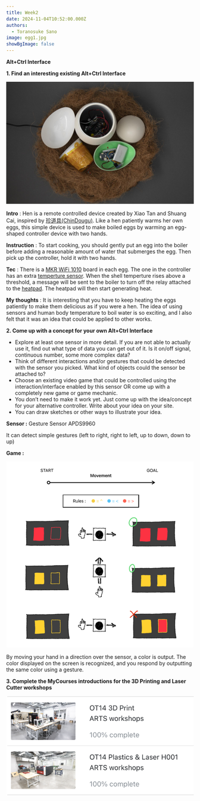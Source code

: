 ```yaml
---
title: Week2
date: 2024-11-04T10:52:00.000Z
authors:
  - Toranosuke Sano
image: egg1.jpg
showBgImage: false
---
```

**Alt+Ctrl Interface**

**1. Find an interesting existing Alt+Ctrl Interface**

![](egg3.jpg "Hen")

**Intro** : Hen is a remote controlled device created by Xiao Tan and Shuang Cai, inspired by [珍道具(ChinDougu)](https://chindogu.com/ics/?page_id=336). Like a hen patiently warms her own eggs, this simple device is used to make boiled eggs by warming an egg-shaped controller device with two hands. 

**Instruction** : To start cooking, you should gently put an egg into the boiler before adding a reasonable amount of water that submerges the egg. Then pick up the controller, hold it with two hands.

**Tec** : There is a [MKR WiFi 1010](https://store-usa.arduino.cc/products/arduino-mkr-wifi-1010) board in each egg. The one in the controller has an extra [temperture sensor](https://www.adafruit.com/product/1782?gclid=CjwKCAjwzuqgBhAcEiwAdj5dRiZcj34Zm1D_GKPbrYFcOSxY-yPCFkfS4TxkmqCTntFV-aUG5jGmVxoCpdYQAvD_BwE). When the shell temperture rises above a threshold, a message will be sent to the boiler to turn off the relay attached to the [heatpad](https://www.adafruit.com/product/1481?gclid=CjwKCAjwzuqgBhAcEiwAdj5dRvUOmZUNsUZAZis1JfSviLZrezdMDI1zol1qy0WIv5TJieCJM55DthoCVDsQAvD_BwE). The heatpad will then start generating heat.

**My thoughts** : It is interesting that you have to keep heating the eggs patiently to make them delicious as if you were a hen. The idea of using sensors and human body temperature to boil water is so exciting, and I also felt that it was an idea that could be applied to other works.

**2. Come up with a concept for your own Alt+Ctrl Interface**

* Explore at least one sensor in more detail. If you are not able to actually use it, find out what type of data you can get out of it. Is it on/off signal, continuous number, some more complex data?
* Think of different interactions and/or gestures that could be detected with the sensor you picked. What kind of objects could the sensor be attached to?
* Choose an existing video game that could be controlled using the interaction/interface enabled by this sensor OR come up with a completely new game or game mechanic.
* You don’t need to make it work yet. Just come up with the idea/concept for your alternative controller. Write about your idea on your site.
* You can draw sketches or other ways to illustrate your idea.

**Sensor :** Gesture Sensor APDS9960

It can detect simple gestures (left to right, right to left, up to down, down to up)

**Game :** 

![](img_e24424d40e28-1.jpeg)

By moving your hand in a direction over the sensor, a color is output. The color displayed on the screen is recognized, and you respond by outputting the same color using a gesture.

**3. Complete the MyCourses introductions for the 3D Printing and Laser Cutter workshops**

![](スクリーンショット-2024-11-07-7.51.33.png)
